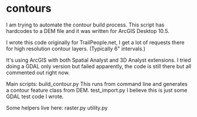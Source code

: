 # contours

I am trying to automate the contour build process. This script has
hardcodes to a DEM file and it was written for ArcGIS Desktop 10.5.

I wrote this code originally for TrailPeople.net, I get a lot of
requests there for high resolution contour layers. (Typically 6"
intervals.)

It's using ArcGIS with both Spatial Analyst and 3D Analyst extensions.
I tried doing a GDAL only version but failed apparently,
the code is still there but all commented out right now.

Main scripts: 
  build_contour.py   This runs from command line and generates a contour feature class from DEM.
  test_import.py     I believe this is just some GDAL test code I wrote.

Some helpers live here:
  raster.py
  utility.py





